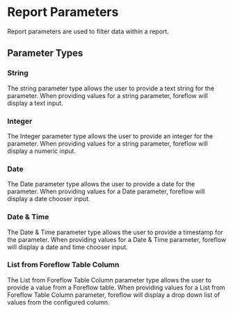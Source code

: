 # Report Parameters

Report parameters are used to filter data within a report. 

## Parameter Types

### String

The string parameter type allows the user to provide a text string for the parameter.  When providing values for a string parameter, foreflow will display a text input.

### Integer

The Integer parameter type allows the user to provide an integer for the parameter.  When providing values for a string parameter, foreflow will display a numeric input.

### Date

The Date parameter type allows the user to provide a date for the parameter.  When providing values for a Date parameter, foreflow will display a date chooser input.

### Date & Time

The Date & Time parameter type allows the user to provide a timestamp for the parameter.  When providing values for a Date & Time parameter, foreflow will display a date and time chooser input.

### List from Foreflow Table Column

The List from Foreflow Table Column parameter type allows the user to provide a value from a Foreflow table.  When providing values for a List from Foreflow Table Column parameter, foreflow will display a drop down list of values from the configured column. 
